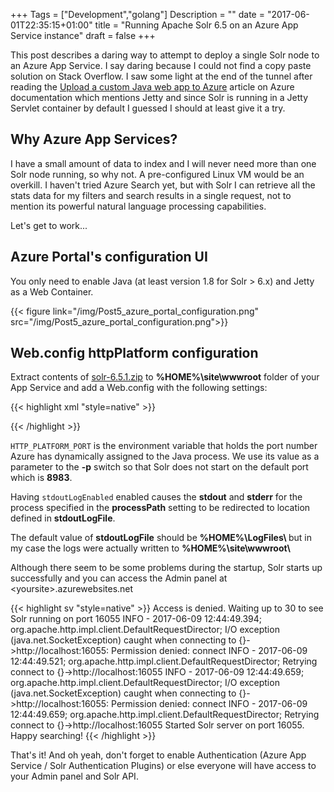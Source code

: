 +++
Tags = ["Development","golang"]
Description = ""
date = "2017-06-01T22:35:15+01:00"
title = "Running Apache Solr 6.5 on an Azure App Service instance"
draft = false
+++

This post describes a daring way to attempt to deploy a single Solr node to an Azure App Service. I say daring because I could not find a copy paste solution on Stack Overflow. I saw some light at the end of the tunnel after reading the [Upload a custom Java web app to Azure](https://docs.microsoft.com/en-us/azure/app-service-web/web-sites-java-custom-upload) article on Azure documentation which mentions Jetty and since Solr is running in a Jetty Servlet container by default I guessed I should at least give it a try. 

## Why Azure App Services?

I have a small amount of data to index and I will never need more than one Solr node running, so why not. A pre-configured Linux VM would be an overkill. I haven't tried Azure Search yet, but with Solr I can retrieve all the stats data for my filters and search results in a single request, not to mention its powerful natural language processing capabilities.

Let's get to work...

## Azure Portal's configuration UI
You only need to enable Java (at least version 1.8 for Solr > 6.x) and Jetty as a Web Container.

{{< figure link="/img/Post5_azure_portal_configuration.png" src="/img/Post5_azure_portal_configuration.png">}}

## Web.config httpPlatform configuration
Extract contents of [solr-6.5.1.zip](http://www-eu.apache.org/dist/lucene/solr/6.5.1/) to <b>%HOME%\site\wwwroot</b> folder of your App Service and add a Web.config with the following settings:

{{< highlight xml "style=native" >}}
<?xml version="1.0" encoding="UTF-8"?>
<configuration>
  <system.webServer>    
    <handlers>
      <add  name="httppPlatformHandler" 
            path="*" 
            verb="*" 
            modules="httpPlatformHandler" 
            resourceType="Unspecified" />
    </handlers>
    <httpPlatform processPath="%HOME%\site\wwwroot\bin\solr.cmd" 
        arguments="start -p %HTTP_PLATFORM_PORT%"
        startupTimeLimit="20"
        startupRetryCount="10"
        stdoutLogEnabled="true">
    </httpPlatform>
  </system.webServer>
</configuration>
{{< /highlight >}}

<code>HTTP_PLATFORM_PORT</code> is the environment variable that holds the port number Azure has dynamically assigned to the Java process. We use its value as a parameter to the <b>-p</b> switch so that Solr does not start on the default port which is <b>8983</b>.

Having <code>stdoutLogEnabled</code> enabled causes the <b>stdout</b> and <b>stderr</b> for the process specified in the <b>processPath</b> setting to be redirected to location defined in <b>stdoutLogFile</b>.

The default value of <b>stdoutLogFile</b> should be <b> %HOME%\LogFiles\ </b> but in my case the logs were actually written to <b>%HOME%\site\wwwroot\ </b>

Although there seem to be some problems during the startup, Solr starts up successfully and you can access the Admin panel at &lt;yoursite&gt;.azurewebsites.net

{{< highlight sv "style=native" >}}
Access is denied.
Waiting up to 30 to see Solr running on port 16055
INFO  - 2017-06-09 12:44:49.394; org.apache.http.impl.client.DefaultRequestDirector; I/O exception (java.net.SocketException) caught when connecting to {}->http://localhost:16055: Permission denied: connect
INFO  - 2017-06-09 12:44:49.521; org.apache.http.impl.client.DefaultRequestDirector; Retrying connect to {}->http://localhost:16055
INFO  - 2017-06-09 12:44:49.659; org.apache.http.impl.client.DefaultRequestDirector; I/O exception (java.net.SocketException) caught when connecting to {}->http://localhost:16055: Permission denied: connect
INFO  - 2017-06-09 12:44:49.659; org.apache.http.impl.client.DefaultRequestDirector; Retrying connect to {}->http://localhost:16055
Started Solr server on port 16055. Happy searching!
{{< /highlight >}}

That's it! And oh yeah, don't forget to enable Authentication (Azure App Service / Solr Authentication Plugins) or else everyone will have access to your Admin panel and Solr API.

